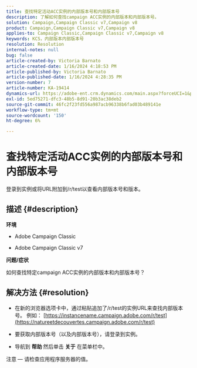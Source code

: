 ```yaml
---
title: 查找特定活动ACC实例的内部版本号和内部版本号
description: 了解如何查找campaign ACC实例的内部版本和内部版本号。
solution: Campaign,Campaign Classic v7,Campaign v8
product: Campaign,Campaign Classic v7,Campaign v8
applies-to: Campaign Classic,Campaign Classic v7,Campaign v8
keywords: KCS，内部版本内部版本号
resolution: Resolution
internal-notes: null
bug: false
article-created-by: Victoria Barnato
article-created-date: 1/16/2024 4:18:53 PM
article-published-by: Victoria Barnato
article-published-date: 1/16/2024 4:28:35 PM
version-number: 7
article-number: KA-19414
dynamics-url: https://adobe-ent.crm.dynamics.com/main.aspx?forceUCI=1&pagetype=entityrecord&etn=knowledgearticle&id=02104def-8ab4-ee11-a569-6045bd006704
exl-id: 5ed75271-dfc3-48b5-8d91-20b3ac38deb2
source-git-commit: 46fc2f23fd556a987acb96338b6fad03b489141e
workflow-type: tm+mt
source-wordcount: '150'
ht-degree: 6%

---
```


# 查找特定活动ACC实例的内部版本号和内部版本号


登录到实例或将URL附加到/r/test以查看内部版本号和版本。

## 描述 {#description}


<b>环境</b>

- Adobe Campaign Classic

- Adobe Campaign Classic v7

<b>问题/症状</b>

如何查找特定campaign ACC实例的内部版本和内部版本号？


## 解决方法 {#resolution}


- 在新的浏览器选项卡中，通过粘贴追加了/r/test的实例URL来查找内部版本号。 例如： [https://instancename.campaign.adobe.com/r/test](https://natureetdecouvertes.campaign.adobe.com/r/test)

- 要获取内部版本号（以及内部版本号），请登录到实例。

- 导航到 <b>帮助 </b>然后单击 <b>关于</b> 在菜单栏中。

注意<b> </b> — 请检查应用程序服务器的值。
